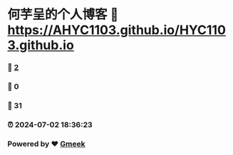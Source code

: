 # 何芋呈的个人博客 :link: https://AHYC1103.github.io/HYC1103.github.io 
### :page_facing_up: [2](https://AHYC1103.github.io/HYC1103.github.io/tag.html) 
### :speech_balloon: 0 
### :hibiscus: 31 
### :alarm_clock: 2024-07-02 18:36:23 
### Powered by :heart: [Gmeek](https://github.com/Meekdai/Gmeek)
